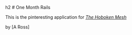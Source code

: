 

h2 # One Month Rails

This is the pinteresting application for 
[*The Hoboken Mesh*](http://www.thehobokenmesh.com)

by [A Ross]
